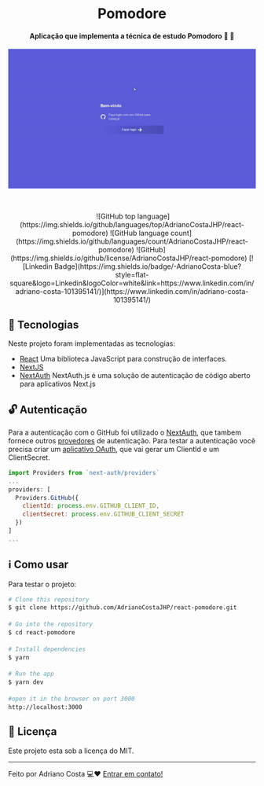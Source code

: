 <h1 align = "center">
Pomodore
</h1>
<h4 align="center">
  <p align = "center">Aplicação que implementa a técnica de estudo Pomodoro 📖 📝<p/> 
</h4>
<p align = "center">
  <img src="public/presentation.gif" alt="presentation">
</p>
</br>
<p align = "center">
  <img>
![GitHub top language](https://img.shields.io/github/languages/top/AdrianoCostaJHP/react-pomodore)
![GitHub language count](https://img.shields.io/github/languages/count/AdrianoCostaJHP/react-pomodore)
![GitHub](https://img.shields.io/github/license/AdrianoCostaJHP/react-pomodore)
[![Linkedin Badge](https://img.shields.io/badge/-AdrianoCosta-blue?style=flat-square&logo=Linkedin&logoColor=white&link=https://www.linkedin.com/in/adriano-costa-101395141/)](https://www.linkedin.com/in/adriano-costa-101395141/)
</p>
 


## :rocket: Tecnologias
Neste projeto foram implementadas as tecnologias:

-  [React](https://facebook.github.io/react/) Uma biblioteca JavaScript para construção de interfaces.
-  [NextJS](https://nextjs.org/)
-  [NextAuth](https://github.com/nextauthjs/next-auth) NextAuth.js é uma solução de autenticação de código aberto para aplicativos Next.js

## 🔓 Autenticação

 Para a autenticação com o GitHub foi utilizado o [NextAuth](https://next-auth.js.org/), que tambem fornece outros [provedores](https://next-auth.js.org/configuration/providers) de autenticação. Para testar a autenticação você precisa criar um [aplicativo OAuth](https://docs.github.com/pt/developers/apps/building-oauth-apps), que vai gerar um ClientId e um ClientSecret.

```javascript "
import Providers from `next-auth/providers`
...
providers: [
  Providers.GitHub({
    clientId: process.env.GITHUB_CLIENT_ID,
    clientSecret: process.env.GITHUB_CLIENT_SECRET
  })
]
...

```
## :information_source: Como usar

Para testar o projeto:

```bash
# Clone this repository
$ git clone https://github.com/AdrianoCostaJHP/react-pomodore.git

# Go into the repository
$ cd react-pomodore

# Install dependencies
$ yarn

# Run the app 
$ yarn dev

#open it in the browser on port 3000
http://localhost:3000
```

## :memo: Licença
Este projeto esta sob a licença do MIT.

---

Feito por Adriano Costa 💻♥ [Entrar em contato!](https://www.linkedin.com/in/adriano-costa-101395141/)
